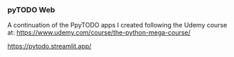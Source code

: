 ### pyTODO Web
A continuation of the PpyTODO apps I created following the Udemy course at: https://www.udemy.com/course/the-python-mega-course/

https://pytodo.streamlit.app/
